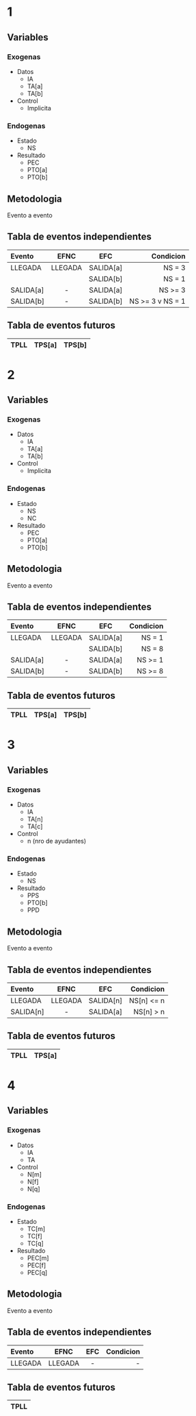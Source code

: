 # 1

## Variables
### Exogenas

- Datos
  - IA
  - TA[a]
  - TA[b]
- Control
  - Implicita

### Endogenas

- Estado
  - NS
- Resultado
  - PEC
  - PTO[a]
  - PTO[b]

## Metodologia
Evento a evento

## Tabla de eventos independientes
| Evento    |  EFNC   |    EFC    |        Condicion |
| :-------- | :-----: | :-------: | ---------------: |
| LLEGADA   | LLEGADA | SALIDA[a] |           NS = 3 |
|           |         | SALIDA[b] |           NS = 1 |
| SALIDA[a] |    -    | SALIDA[a] |          NS >= 3 |
| SALIDA[b] |    -    | SALIDA[b] | NS >= 3 v NS = 1 |

## Tabla de eventos futuros
| TPLL | TPS[a] | TPS[b] |
| :--- | :----: | -----: |

# 2

## Variables
### Exogenas

- Datos
  - IA
  - TA[a]
  - TA[b]
- Control
  - Implicita

### Endogenas

- Estado
  - NS
  - NC
- Resultado
  - PEC
  - PTO[a]
  - PTO[b]

## Metodologia
Evento a evento

## Tabla de eventos independientes
| Evento    |  EFNC   |    EFC    | Condicion |
| :-------- | :-----: | :-------: | --------: |
| LLEGADA   | LLEGADA | SALIDA[a] |    NS = 1 |
|           |         | SALIDA[b] |    NS = 8 |
| SALIDA[a] |    -    | SALIDA[a] |   NS >= 1 |
| SALIDA[b] |    -    | SALIDA[b] |   NS >= 8 |

## Tabla de eventos futuros
| TPLL | TPS[a] | TPS[b] |
| :--- | :----: | -----: |

# 3

## Variables
### Exogenas

- Datos
  - IA
  - TA[n]
  - TA[c]
- Control
  - n (nro de ayudantes)

### Endogenas

- Estado
  - NS
- Resultado
  - PPS
  - PTO[b]
  - PPD

## Metodologia
Evento a evento

## Tabla de eventos independientes
| Evento    |  EFNC   |    EFC    |  Condicion |
| :-------- | :-----: | :-------: | ---------: |
| LLEGADA   | LLEGADA | SALIDA[n] | NS[n] <= n |
| SALIDA[n] |    -    | SALIDA[a] |  NS[n] > n |

## Tabla de eventos futuros
| TPLL | TPS[a] |
| :--- | :----: |

# 4

## Variables
### Exogenas

- Datos
  - IA
  - TA
- Control
  - N[m]
  - N[f]
  - N[q]

### Endogenas

- Estado
  - TC[m]
  - TC[f]
  - TC[q]
- Resultado
  - PEC[m]
  - PEC[f]
  - PEC[q]

## Metodologia
Evento a evento

## Tabla de eventos independientes
| Evento  |  EFNC   |  EFC  | Condicion |
| :------ | :-----: | :---: | --------: |
| LLEGADA | LLEGADA |   -   |         - |

## Tabla de eventos futuros
| TPLL |
| :--- |
